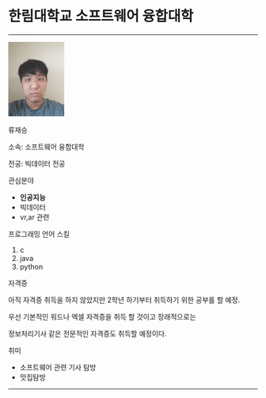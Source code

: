 # 한림대학교 소프트웨어 융합대학
---

<img src = 내사진.jpg height = 150 weight = 150>   

류재승

소속: 소프트웨어 융합대학

전공: 빅데이터 전공

관심분야
* **인공지능**
* 빅데이터
* vr,ar 관련
 

프로그래밍 언어 스킬
1. c
2. java
3. python

자격증

아직 자격증 취득을 하지 않았지만 2학년 하기부터 취득하기 위한 공부를 할 예정.

우선 기본적인 워드나 엑셀 자격증을 취득 할 것이고 장래적으로는

정보처리기사 같은 전문적인 자격증도 취득할 예정이다.


취미
* 소프트웨어 관련 기사 탐방
* 맛집탐방


-----------



